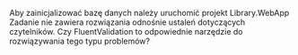 Aby zainicjalizować bazę danych należy uruchomić projekt Library.WebApp
Zadanie nie zawiera rozwiązania odnośnie ustaleń dotyczących czytelników.
Czy FluentValidation to odpowiednie narzędzie do rozwiązywania tego typu problemów?


 





 
 




